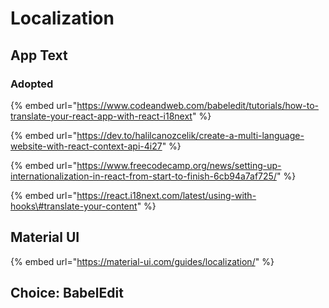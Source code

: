 # Localization

## App Text

### Adopted

{% embed url="https://www.codeandweb.com/babeledit/tutorials/how-to-translate-your-react-app-with-react-i18next" %}



{% embed url="https://dev.to/halilcanozcelik/create-a-multi-language-website-with-react-context-api-4i27" %}

{% embed url="https://www.freecodecamp.org/news/setting-up-internationalization-in-react-from-start-to-finish-6cb94a7af725/" %}

{% embed url="https://react.i18next.com/latest/using-with-hooks\#translate-your-content" %}



## Material UI

{% embed url="https://material-ui.com/guides/localization/" %}

## Choice: BabelEdit

